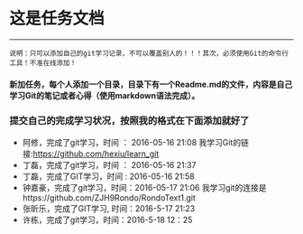 #  这是任务文档
---
`说明：只可以添加自己的git学习记录，不可以覆盖别人的！！！其次，必须使用Git的命令行工具！不准在线添加！`
#### 新加任务，每个人添加一个目录，目录下有一个Readme.md的文件，内容是自己学习Git的笔记或者心得（使用markdown语法完成）。
### 提交自己的完成学习状况，按照我的格式在下面添加就好了
- 阿修，完成了git学习，时间 ： 2016-05-16 21:08  我学习Git的链接:https://github.com/hexiu/learn_git
- 丁磊，完成了git学习，时间 ： 2016-05-16 21:37
- 丁磊，完成了GIT学习，时间 :  2016-05-16 21:58
- 钟嘉豪，完成了git学习，时间：2016-05-17 21:06 我学习git的连接是https://github.com/ZJH9Rondo/RondoText1.git
- 张昕乐，完成了GIT学习, 时间：2016-5-17 21:23
- 许栋，完成了git学习，时间：2016-5-18 12：25
